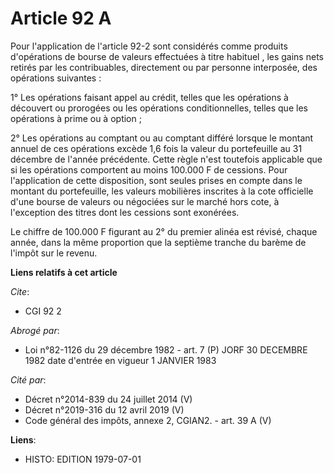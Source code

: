 # Article 92 A

Pour l'application de l'article 92-2 sont considérés comme produits d'opérations de bourse de valeurs effectuées à titre
habituel , les gains nets retirés par les contribuables, directement ou par personne interposée, des opérations suivantes : 

1° Les opérations faisant appel au crédit, telles que les opérations à découvert ou prorogées ou les opérations
conditionnelles, telles que les opérations à prime ou à option ; 

2° Les opérations au comptant ou au comptant différé lorsque le montant annuel de ces opérations excède 1,6 fois la valeur du
portefeuille au 31 décembre de l'année précédente. Cette règle n'est toutefois applicable que si les opérations comportent au
moins 100.000 F de cessions. Pour l'application de cette disposition, sont seules prises en compte dans le montant du
portefeuille, les valeurs mobilières inscrites à la cote officielle d'une bourse de valeurs ou négociées sur le marché hors
cote, à l'exception des titres dont les cessions sont exonérées. 

Le chiffre de 100.000 F figurant au 2° du premier alinéa est révisé, chaque année, dans la même proportion que la septième
tranche du barème de l'impôt sur le revenu.

**Liens relatifs à cet article**

_Cite_:

  - CGI 92 2

_Abrogé par_:

  - Loi n°82-1126 du 29 décembre 1982 - art. 7 (P) JORF 30 DECEMBRE 1982 date d'entrée en vigueur 1 JANVIER 1983

_Cité par_:

  - Décret n°2014-839 du 24 juillet 2014 (V)
  - Décret n°2019-316 du 12 avril 2019 (V)
  - Code général des impôts, annexe 2, CGIAN2. - art. 39 A (V)

**Liens**:

  - HISTO: EDITION 1979-07-01
